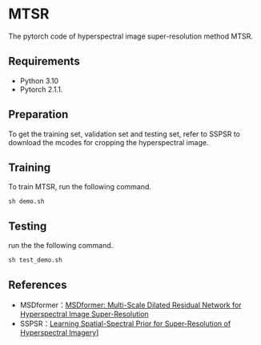# MTSR
The pytorch code of hyperspectral image super-resolution method MTSR.

## Requirements
* Python 3.10
* Pytorch 2.1.1.

## Preparation
To get the training set, validation set and testing set, refer to SSPSR to download the mcodes for cropping the hyperspectral image.

## Training
To train MTSR, run the following command.<br>
```
sh demo.sh
```
## Testing
run the the following command.<br>
```
sh test_demo.sh
```
## References
* MSDformer：[MSDformer: Multi-Scale Dilated Residual Network for Hyperspectral Image Super-Resolution](https://github.com/Tomchenshi/MSDformer.git)
* SSPSR：[Learning Spatial-Spectral Prior for Super-Resolution of Hyperspectral Imagery](https://github.com/junjun-jiang/SSPSR.git)]
